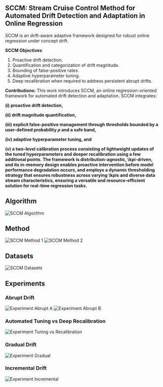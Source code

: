 ## SCCM: Stream Cruise Control Method for Automated Drift Detection and Adaptation in Online Regression
SCCM is an drift-aware adaptive framework designed for robust online regression under concept drift. 

**SCCM Objectives**

1. Proactive drift detection.
2. Quantification and categorization of drift magnitude.
3. Bounding of false-positive rates.
4. Adaptive hyperparameter tuning.
5. Deep recalibration when required to address persistent abrupt drifts.


**Contributions:**
This work introduces SCCM, an online regression-oriented framework for automated drift detection and adaptation. SCCM integrates:

**(i) proactive drift detection,**

**(ii) drift magnitude quantification,** 

**(iii) explicit false-positive management through thresholds bounded by a user-defined probability $\rho$ and a safe band,** 

**(iv) adaptive hyperparameter tuning, and** 

**(v) a two-level calibration process consisting of lightweight updates of the tuned hyperparameters and deeper recalibration using a few additional points. 
The framework is distribution-agnostic, \kpi-driven, and its in-memory design enables proactive intervention before model performance degradation occurs, and employs a dynamic thresholding strategy that ensures robustness across varying \kpis and diverse data stream characteristics, ensuring a versatile and resource-efficient solution for real-time regression tasks.** 




## Algorithm
![SCCM Algorithm](DescriptionImages/001SCCM-Algorithm.png)

## Method
![SCCM Method 1](DescriptionImages/002-SCCM-Method.png)
![SCCM Method 2](DescriptionImages/003-SCCM-Method.png)

## Datasets
![SCCM Datasets](DescriptionImages/004-SCCM-Datasets.png)

## Experiments
### Abrupt Drift
![Experiment Abrupt A](DescriptionImages/005-Experiment-Abrupt-a.png)
![Experiment Abrupt B](DescriptionImages/005-Experiment-Abrupt-b.png)

### Automated Tuning vs Deep Recalibration
![Experiment Tuning vs Recalibration](DescriptionImages/005-Experiment-AutomatedTuningVsDeepRecalibration.png)

### Gradual Drift
![Experiment Gradual](DescriptionImages/005-Experiment-Gradual.png)

### Incremental Drift
![Experiment Incremental](DescriptionImages/005-Experiment-Incremental.png)


